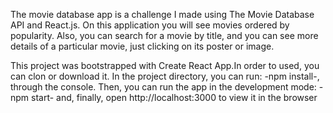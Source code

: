 The movie database app is a challenge I made using The Movie Database API and React.js. On this application you will see movies ordered by popularity. Also, you can search for a movie by title, and you can see more details of a particular movie, just clicking on its poster or image. 

This project was bootstrapped with Create React App.In order to used, you can clon or download it. 
In the project directory, you can run: -npm install-, through the console. 
Then, you can run the app in the development mode: -npm start- and, finally, open http://localhost:3000 to view it in the browser



